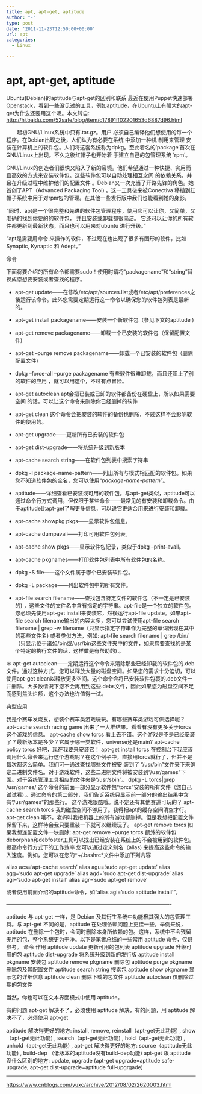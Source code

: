 ```yaml
---
title: apt, apt-get, aptitude
author: "-"
type: post
date: '2011-11-23T12:50:00+00:00'
url: apt
categories:
  - Linux

---
```

# apt, apt-get, aptitude
Ubuntu(Debian)的aptitude与apt-get的区别和联系
      最近在使用Puppet快速部署Openstack，看到一些没见过的工具，例如aptitude，在Ubuntu上有强大的apt-get为什么还要用这个呢。本文转自: http://hi.baidu.com/52safe/blog/item/c17891ff02201653d6887d96.html

　　起初GNU/Linux系统中只有.tar.gz。用户 必须自己编译他们想使用的每一个程序。在Debian出现之後，人们认为有必要在系统 中添加一种机 制用来管理 安装在计算机上的软件包。人们将这套系统称为dpkg。至此着名的‘package’首次在GNU/Linux上出现。不久之後红帽子也开始着 手建立自己的包管理系统 ‘rpm’。

GNU/Linux的创造者们很快又陷入了新的窘境。他们希望通过一种快捷、实用而且高效的方式来安装软件包。这些软件包可以自动处理相互之间 的依赖关系，并且在升级过程中维护他们的配置文件 。Debian又一次充当了开路先锋的角色。她首创了APT（Advanced Packaging Tool) 。这一工具後来被Conectiva 移植到红帽子系统中用于对rpm包的管理。在其他一些发行版中我们也能看到她的身影。

“同时，apt是一个很完整和先进的软件包管理程序，使用它可以让你，又简单，又准确的找到你要的的软件包， 并且安装或卸载都很简洁。 它还可以让你的所有软件都更新到最新状态，而且也可以用来对ubuntu 进行升级。”

“apt是需要用命令 来操作的软件，不过现在也出现了很多有图形的软件，比如Synaptic, Kynaptic 和 Adept。”

命令

下面将要介绍的所有命令都需要sudo！使用时请将“packagename”和“string”替换成您想要安装或者查找的程序。

* apt-get update——在修改/etc/apt/sources.list或者/etc/apt/preferences之後运行该命令。此外您需要定期运行这一命令以确保您的软件包列表是最新的。

* apt-get install packagename——安装一个新软件包（参见下文的aptitude ) 

* apt-get remove packagename——卸载一个已安装的软件包（保留配置文件) 

* apt-get –purge remove packagename——卸载一个已安装的软件包（删除配置文件) 

* dpkg –force-all –purge packagename 有些软件很难卸载，而且还阻止了别的软件的应用 ，就可以用这个，不过有点冒险。

* apt-get autoclean apt会把已装或已卸的软件都备份在硬盘上，所以如果需要空间 的话，可以让这个命令来删除你已经删掉的软件

* apt-get clean 这个命令会把安装的软件的备份也删除，不过这样不会影响软件的使用的。

* apt-get upgrade——更新所有已安装的软件包

* apt-get dist-upgrade——将系统升级到新版本

* apt-cache search string——在软件包列表中搜索字符串

* dpkg -l package-name-pattern——列出所有与模式相匹配的软件包。如果您不知道软件包的全名，您可以使用“*package-name-pattern*”。

* aptitude——详细查看已安装或可用的软件包。与apt-get类似，aptitude可以通过命令行方式调用，但仅限于某些命令——最常见的有安装和卸载命令。由于aptitude比apt-get了解更多信息，可以说它更适合用来进行安装和卸载。

* apt-cache showpkg pkgs——显示软件包信息。

* apt-cache dumpavail——打印可用软件包列表。

* apt-cache show pkgs——显示软件包记录，类似于dpkg –print-avail。

* apt-cache pkgnames——打印软件包列表中所有软件包的名称。

* dpkg -S file——这个文件属于哪个已安装软件包。

* dpkg -L package——列出软件包中的所有文件。

* apt-file search filename——查找包含特定文件的软件包（不一定是已安装的) ，这些文件的文件名中含有指定的字符串。apt-file是一个独立的软件包。您必须先使用apt-get install来安装它，然後运行apt-file update。如果apt-file search filename输出的内容太多，您可以尝试使用apt-file search filename | grep -w filename（只显示指定字符串作为完整的单词出现在其中的那些文件名) 或者类似方法，例如: apt-file search filename | grep /bin/（只显示位于诸如/bin或/usr/bin这些文件夹中的文件，如果您要查找的是某个特定的执行文件的话，这样做是有帮助的) 。

＊ apt-get autoclean——定期运行这个命令来清除那些已经卸载的软件包的.deb文件。通过这种方式，您可以释放大量的磁盘空间。如果您的需求十分迫切，可以使用apt-get clean以释放更多空间。这个命令会将已安装软件包裹的.deb文件一并删除。大多数情况下您不会再用到这些.debs文件，因此如果您为磁盘空间不足而感到焦头烂额，这个办法也许值得一试。

典型应用

我是个赛车发烧友，想装个赛车类游戏玩玩。有哪些赛车类游戏可供选择呢？
apt-cache search racing game
出来了一大堆结果。看看有没有更多关于torcs这个游戏的信息。
apt-cache show torcs
看上去不错。这个游戏是不是已经安装了？最新版本是多少？它属于哪一类软件，universe还是main?
apt-cache policy torcs
好吧，现在我要来安装它！
apt-get install torcs
在控制台下我应该调用什么命令来运行这个游戏呢？在这个例子中，直接用torcs就行了，但并不是每次都这么简单。我们可一通过查找哪些文件被安 装到了 “/usr/bin”文件夹下来确定二进制文件名。对于游戏软件，这些二进制文件将被安装到“/usr/games”下面。对于系统管理工具相应的文件夹是“/usr/sbin”。
dpkg -L torcs|grep /usr/games/
这个命令的前面一部分显示软件包“torcs”安装的所有文件（您自己试试看) 。通过命令的第二部分，我们告诉系统只显示前一部分的输出结果中含有“/usr/games”的那些行。
这个游戏很酷哦。说不定还有其他赛道可玩的？
apt-cache search torcs
我的磁盘空间不够用了。我得把apt的缓存空间清空才行。
apt-get clean
哦不，老妈叫我把机器上的所有游戏都删掉。但是我想把配置文件保留下来，这样待会我只要重装一下就可以继续玩了。
apt-get remove torcs
如果我想连配置文件一块删除: 
apt-get remove –purge torcs
额外的软件包
deborphan和debfoster工具可以找出已经安装在系统上的不会被用到的软件包。
提高命令行方式下的工作效率
您可以通过定义别名（alias) 来提高这些命令的输入速度。例如，您可以在您的*~/.bashrc*文件中添加下列内容

alias acs=’apt-cache search’
alias agu=’sudo apt-get update’
alias agg=’sudo apt-get upgrade’
alias agd=’sudo apt-get dist-upgrade’
alias agi=’sudo apt-get install’
alias agr=’sudo apt-get remove’

或者使用前面介绍的aptitude命令，如“alias agi=’sudo aptitude install’”。

———————————————————————————————-

aptitude 与 apt-get 一样，是 Debian 及其衍生系统中功能极其强大的包管理工具。与 apt-get 不同的是，aptitude 在处理依赖问题上更佳一些。举例来说，aptitude 在删除一个包时，会同时删除本身所依赖的包。这样，系统中不会残留无用的包，整个系统更为干净。以下是笔者总结的一些常用 aptitude 命令，仅供参考。
命令 作用
aptitude update 更新可用的包列表
aptitude upgrade 升级可用的包
aptitude dist-upgrade 将系统升级到新的发行版
aptitude install pkgname 安装包
aptitude remove pkgname 删除包
aptitude purge pkgname 删除包及其配置文件
aptitude search string 搜索包
aptitude show pkgname 显示包的详细信息
aptitude clean 删除下载的包文件
aptitude autoclean 仅删除过期的包文件

当然，你也可以在文本界面模式中使用 aptitude。

 

有的问题 apt-get 解决不了，必须使用 aptitude 解决，有的问题，用 aptitude 解决不了，必须使用 apt-get


aptitude 解决得更好的地方:  install, remove, reinstall（apt-get无此功能) , show（apt-get无此功能) , search（apt-get无此功能) , hold（apt-get无此功能) , unhold（apt-get无此功能) , 
apt-get 解决得更好的地方:  source（aptitude无此功能) , build-dep （低版本的aptitude没有build-dep功能) 
apt-get 跟 aptitude 没什么区别的地方: update, upgrade (apt-get upgrade=aptitude safe-upgrade, apt-get dist-upgrade=aptitude full-upgrgade)


---

https://www.cnblogs.com/yuxc/archive/2012/08/02/2620003.html